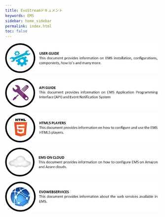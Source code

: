 ```yaml
---
title: EvoStreamドキュメント
keywords: EMS
sidebar: home_sidebar
permalink: index.html
toc: false
---
```


<a href="userguide_overview.html"><img src="images/home/userguide.jpg"></a>

<a href="overview.html"><img src="images/home/api.jpg"></a>

<a href="html5players_ersoverview.html"><img src="images/home/html5.jpg"></a>

<a href="emscloud_overview.html"><img src="images/home/emsoncloud.jpg"></a>

<a href="evowebservices_overview.html"><img src="images/home/evowebservices.jpg"></a>

